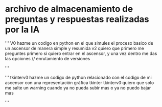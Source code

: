# archivo de almacenamiento de preguntas y respuestas realizadas por la IA #

'''
V0  hazme un codigo en python en el que simules el proceso basico de un ascensor de manera simple y resumida
v2  quiero que primero me preguntes primero si quiero entrar en el ascensor, y una vez dentro me das las opciones // enrutamiento de versiones

'''

'''
tkinterv0 hazme un codigo de python relacionado con el codigo de mi ascensor con una representación gráfica tkinter
tkinterv0 quiero que solo me salte un warning cuando ya no pueda subir mas o ya no puedo bajar mas

'''